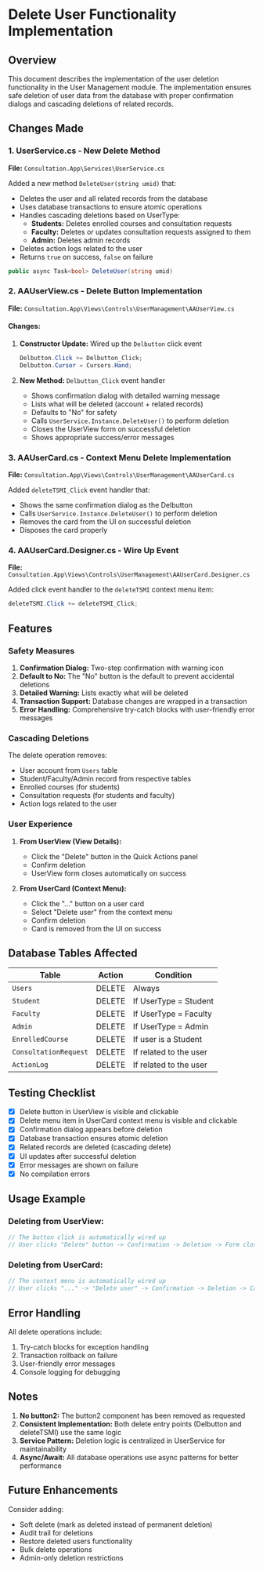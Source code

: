 # Delete User Functionality Implementation

## Overview
This document describes the implementation of the user deletion functionality in the User Management module. The implementation ensures safe deletion of user data from the database with proper confirmation dialogs and cascading deletions of related records.

## Changes Made

### 1. UserService.cs - New Delete Method
**File:** `Consultation.App\Services\UserService.cs`

Added a new method `DeleteUser(string umid)` that:
- Deletes the user and all related records from the database
- Uses database transactions to ensure atomic operations
- Handles cascading deletions based on UserType:
  - **Students:** Deletes enrolled courses and consultation requests
  - **Faculty:** Deletes or updates consultation requests assigned to them
  - **Admin:** Deletes admin records
- Deletes action logs related to the user
- Returns `true` on success, `false` on failure

```csharp
public async Task<bool> DeleteUser(string umid)
```

### 2. AAUserView.cs - Delete Button Implementation
**File:** `Consultation.App\Views\Controls\UserManagement\AAUserView.cs`

#### Changes:
1. **Constructor Update:** Wired up the `Delbutton` click event
   ```csharp
   Delbutton.Click += Delbutton_Click;
   Delbutton.Cursor = Cursors.Hand;
   ```

2. **New Method:** `Delbutton_Click` event handler
   - Shows confirmation dialog with detailed warning message
   - Lists what will be deleted (account + related records)
   - Defaults to "No" for safety
   - Calls `UserService.Instance.DeleteUser()` to perform deletion
   - Closes the UserView form on successful deletion
   - Shows appropriate success/error messages

### 3. AAUserCard.cs - Context Menu Delete Implementation
**File:** `Consultation.App\Views\Controls\UserManagement\AAUserCard.cs`

Added `deleteTSMI_Click` event handler that:
- Shows the same confirmation dialog as the Delbutton
- Calls `UserService.Instance.DeleteUser()` to perform deletion
- Removes the card from the UI on successful deletion
- Disposes the card properly

### 4. AAUserCard.Designer.cs - Wire Up Event
**File:** `Consultation.App\Views\Controls\UserManagement\AAUserCard.Designer.cs`

Added click event handler to the `deleteTSMI` context menu item:
```csharp
deleteTSMI.Click += deleteTSMI_Click;
```

## Features

### Safety Measures
1. **Confirmation Dialog:** Two-step confirmation with warning icon
2. **Default to No:** The "No" button is the default to prevent accidental deletions
3. **Detailed Warning:** Lists exactly what will be deleted
4. **Transaction Support:** Database changes are wrapped in a transaction
5. **Error Handling:** Comprehensive try-catch blocks with user-friendly error messages

### Cascading Deletions
The delete operation removes:
- User account from `Users` table
- Student/Faculty/Admin record from respective tables
- Enrolled courses (for students)
- Consultation requests (for students and faculty)
- Action logs related to the user

### User Experience
1. **From UserView (View Details):**
   - Click the "Delete" button in the Quick Actions panel
   - Confirm deletion
   - UserView form closes automatically on success

2. **From UserCard (Context Menu):**
   - Click the "..." button on a user card
   - Select "Delete user" from the context menu
   - Confirm deletion
   - Card is removed from the UI on success

## Database Tables Affected

| Table | Action | Condition |
|-------|--------|-----------|
| `Users` | DELETE | Always |
| `Student` | DELETE | If UserType = Student |
| `Faculty` | DELETE | If UserType = Faculty |
| `Admin` | DELETE | If UserType = Admin |
| `EnrolledCourse` | DELETE | If user is a Student |
| `ConsultationRequest` | DELETE | If related to the user |
| `ActionLog` | DELETE | If related to the user |

## Testing Checklist

- [x] Delete button in UserView is visible and clickable
- [x] Delete menu item in UserCard context menu is visible and clickable
- [x] Confirmation dialog appears before deletion
- [x] Database transaction ensures atomic deletion
- [x] Related records are deleted (cascading delete)
- [x] UI updates after successful deletion
- [x] Error messages are shown on failure
- [x] No compilation errors

## Usage Example

### Deleting from UserView:
```csharp
// The button click is automatically wired up
// User clicks "Delete" button -> Confirmation -> Deletion -> Form closes
```

### Deleting from UserCard:
```csharp
// The context menu is automatically wired up
// User clicks "..." -> "Delete user" -> Confirmation -> Deletion -> Card removed
```

## Error Handling

All delete operations include:
1. Try-catch blocks for exception handling
2. Transaction rollback on failure
3. User-friendly error messages
4. Console logging for debugging

## Notes

1. **No button2:** The button2 component has been removed as requested
2. **Consistent Implementation:** Both delete entry points (Delbutton and deleteTSMI) use the same logic
3. **Service Pattern:** Deletion logic is centralized in UserService for maintainability
4. **Async/Await:** All database operations use async patterns for better performance

## Future Enhancements

Consider adding:
- Soft delete (mark as deleted instead of permanent deletion)
- Audit trail for deletions
- Restore deleted users functionality
- Bulk delete operations
- Admin-only deletion restrictions
